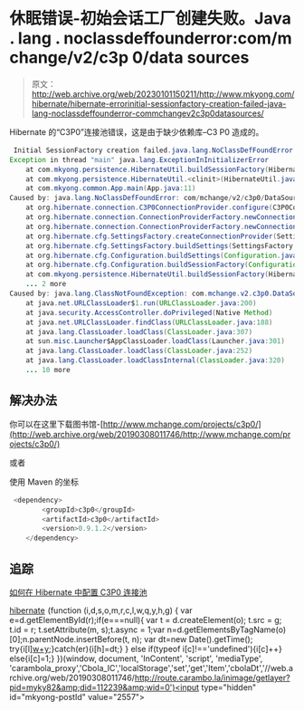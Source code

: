 # 休眠错误-初始会话工厂创建失败。Java . lang . noclassdeffounderror:com/m change/v2/c3p 0/data sources

> 原文：<http://web.archive.org/web/20230101150211/http://www.mkyong.com/hibernate/hibernate-errorinitial-sessionfactory-creation-failed-java-lang-noclassdeffounderror-commchangev2c3p0datasources/>

Hibernate 的“C3P0”连接池错误，这是由于缺少依赖库–C3 P0 造成的。

```java
 Initial SessionFactory creation failed.java.lang.NoClassDefFoundError: com/mchange/v2/c3p0/DataSources
Exception in thread "main" java.lang.ExceptionInInitializerError
	at com.mkyong.persistence.HibernateUtil.buildSessionFactory(HibernateUtil.java:19)
	at com.mkyong.persistence.HibernateUtil.<clinit>(HibernateUtil.java:8)
	at com.mkyong.common.App.main(App.java:11)
Caused by: java.lang.NoClassDefFoundError: com/mchange/v2/c3p0/DataSources
	at org.hibernate.connection.C3P0ConnectionProvider.configure(C3P0ConnectionProvider.java:154)
	at org.hibernate.connection.ConnectionProviderFactory.newConnectionProvider(ConnectionProviderFactory.java:124)
	at org.hibernate.connection.ConnectionProviderFactory.newConnectionProvider(ConnectionProviderFactory.java:56)
	at org.hibernate.cfg.SettingsFactory.createConnectionProvider(SettingsFactory.java:410)
	at org.hibernate.cfg.SettingsFactory.buildSettings(SettingsFactory.java:62)
	at org.hibernate.cfg.Configuration.buildSettings(Configuration.java:2009)
	at org.hibernate.cfg.Configuration.buildSessionFactory(Configuration.java:1292)
	at com.mkyong.persistence.HibernateUtil.buildSessionFactory(HibernateUtil.java:13)
	... 2 more
Caused by: java.lang.ClassNotFoundException: com.mchange.v2.c3p0.DataSources
	at java.net.URLClassLoader$1.run(URLClassLoader.java:200)
	at java.security.AccessController.doPrivileged(Native Method)
	at java.net.URLClassLoader.findClass(URLClassLoader.java:188)
	at java.lang.ClassLoader.loadClass(ClassLoader.java:307)
	at sun.misc.Launcher$AppClassLoader.loadClass(Launcher.java:301)
	at java.lang.ClassLoader.loadClass(ClassLoader.java:252)
	at java.lang.ClassLoader.loadClassInternal(ClassLoader.java:320)
	... 10 more 
```

## 解决办法

你可以在这里下载图书馆-[http://www.mchange.com/projects/c3p0/](http://web.archive.org/web/20190308011746/http://www.mchange.com/projects/c3p0/)

或者

使用 Maven 的坐标

```java
 <dependency>
		<groupId>c3p0</groupId>
		<artifactId>c3p0</artifactId>
		<version>0.9.1.2</version>
	</dependency> 
```

 ## 追踪

 [如何在 Hibernate 中配置 C3P0 连接池](http://web.archive.org/web/20190308011746/http://www.mkyong.com/hibernate/how-to-configure-the-c3p0-connection-pool-in-hibernate/)

[hibernate](http://web.archive.org/web/20190308011746/http://www.mkyong.com/tag/hibernate/)![](img/6bde2d55311a53938cf41bca0dc7ef16.png) (function (i,d,s,o,m,r,c,l,w,q,y,h,g) { var e=d.getElementById(r);if(e===null){ var t = d.createElement(o); t.src = g; t.id = r; t.setAttribute(m, s);t.async = 1;var n=d.getElementsByTagName(o)[0];n.parentNode.insertBefore(t, n); var dt=new Date().getTime(); try{i[l][w+y](h,i[l][q+y](h)+'&amp;'+dt);}catch(er){i[h]=dt;} } else if(typeof i[c]!=='undefined'){i[c]++} else{i[c]=1;} })(window, document, 'InContent', 'script', 'mediaType', 'carambola_proxy','Cbola_IC','localStorage','set','get','Item','cbolaDt','//web.archive.org/web/20190308011746/http://route.carambo.la/inimage/getlayer?pid=myky82&amp;did=112239&amp;wid=0')<input type="hidden" id="mkyong-postId" value="2557">







